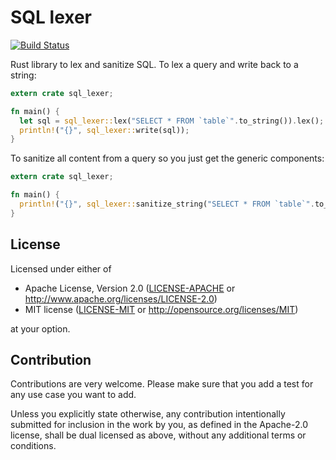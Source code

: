# SQL lexer

[![Build Status](https://travis-ci.org/appsignal/sql_lexer.svg?branch=master)](https://travis-ci.org/appsignal/sql_lexer)

Rust library to lex and sanitize SQL. To lex a query and write back to a string:

```rust
extern crate sql_lexer;

fn main() {
  let sql = sql_lexer::lex("SELECT * FROM `table`".to_string()).lex();
  println!("{}", sql_lexer::write(sql));
}
```

To sanitize all content from a query so you just get the generic
components:

```rust
extern crate sql_lexer;

fn main() {
  println!("{}", sql_lexer::sanitize_string("SELECT * FROM `table`".to_string()));
}
```

## License

Licensed under either of

 * Apache License, Version 2.0 ([LICENSE-APACHE](LICENSE-APACHE) or http://www.apache.org/licenses/LICENSE-2.0)
 * MIT license ([LICENSE-MIT](LICENSE-MIT) or http://opensource.org/licenses/MIT)

at your option.

## Contribution

Contributions are very welcome. Please make sure that you add a test for any use case you want to add.

Unless you explicitly state otherwise, any contribution intentionally submitted for inclusion in the work by you, as defined in the Apache-2.0 license, shall be dual licensed as above, without any additional terms or conditions.
